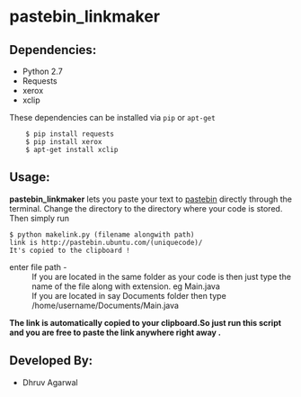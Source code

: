 pastebin_linkmaker
==================

Dependencies:
-------------
*  Python 2.7
*  Requests
*  xerox
*  xclip

These dependencies can be installed via `pip` or `apt-get`

        $ pip install requests
        $ pip install xerox
        $ apt-get install xclip
        
Usage:
----------

**pastebin_linkmaker** lets you paste your text to [pastebin](http://pastebin.ubuntu.com/) directly through the terminal. Change the directory to the directory where your code is stored. Then simply run

    $ python makelink.py (filename alongwith path)
    link is http://pastebin.ubuntu.com/(uniquecode)/
    It's copied to the clipboard !

<dl>
  <dt>enter file path - </dt>
  <dd>If you are located in the same folder as your code is then just type the name of the file along with extension. eg Main.java</dd>
  <dd>If you are located in say Documents folder then type /home/username/Documents/Main.java</dt>
</dl>

<b>The link is automatically copied to your clipboard.So just run this script and you are free to paste the link anywhere right away .</b>

Developed By:
--------------
*  Dhruv Agarwal
